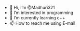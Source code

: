 - 👋 Hi, I’m @Madhuri321
- 👀 I’m interested in programming
- 🌱 I’m currently learning c++
- 📫 How to reach me using E-mail

<!---
Madhuri321/Madhuri321 is a ✨ special ✨ repository because its `README.md` (this file) appears on your GitHub profile.
You can click the Preview link to take a look at your changes.
--->
